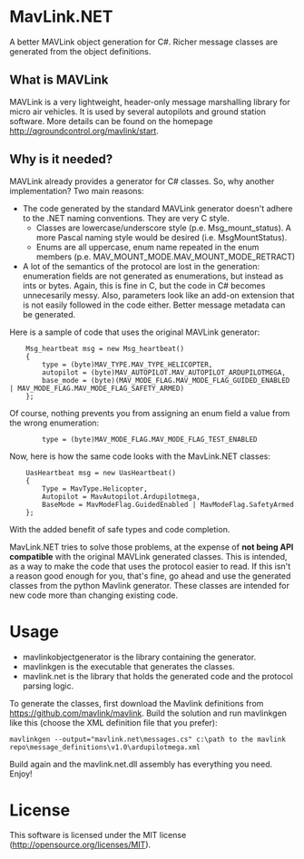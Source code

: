 # MavLink.NET

A better MAVLink object generation for C#. Richer message classes are generated from the object definitions.

## What is MAVLink

MAVLink is a very lightweight, header-only message marshalling library for micro air vehicles. It is used by several autopilots and ground station software. More details can be found on the homepage <http://qgroundcontrol.org/mavlink/start>.

## Why is it needed?

MAVLink already provides a generator for C# classes. So, why another implementation? Two main reasons: 

* The code generated by the standard MAVLink generator doesn't adhere to the .NET naming conventions. They are very C style. 
  * Classes are lowercase/underscore style (p.e. Msg_mount_status). A more Pascal naming style would be desired (i.e. MsgMountStatus).
  * Enums are all uppercase, enum name repeated in the enum members (p.e. MAV_MOUNT_MODE.MAV_MOUNT_MODE_RETRACT)
* A lot of the semantics of the protocol are lost in the generation: enumeration fields are not generated as enumerations, but instead as ints or bytes. Again, this is fine in C, but the code in C# becomes unnecesarily messy. Also, parameters look like an add-on extension that is not easily followed in the code either. Better message metadata can be generated. 

Here is a sample of code that uses the original MAVLink generator:

        Msg_heartbeat msg = new Msg_heartbeat()
        {
            type = (byte)MAV_TYPE.MAV_TYPE_HELICOPTER,
            autopilot = (byte)MAV_AUTOPILOT.MAV_AUTOPILOT_ARDUPILOTMEGA,
            base_mode = (byte)(MAV_MODE_FLAG.MAV_MODE_FLAG_GUIDED_ENABLED | MAV_MODE_FLAG.MAV_MODE_FLAG_SAFETY_ARMED)
        };

Of course, nothing prevents you from assigning an enum field a value from the wrong enumeration: 

            type = (byte)MAV_MODE_FLAG.MAV_MODE_FLAG_TEST_ENABLED 

Now, here is how the same code looks with the MavLink.NET classes: 

        UasHeartbeat msg = new UasHeartbeat()
        {
            Type = MavType.Helicopter,
            Autopilot = MavAutopilot.Ardupilotmega,
            BaseMode = MavModeFlag.GuidedEnabled | MavModeFlag.SafetyArmed
        };

With the added benefit of safe types and code completion. 

MavLink.NET tries to solve those problems, at the expense of **not being API compatible** with the original MAVLink generated classes. This is intended, as a way to make the code that uses the protocol easier to read. If this isn't a reason good enough for you, that's fine, go ahead and use the generated classes from the python Mavlink generator. These classes are intended for new code more than changing existing code. 

# Usage

* mavlinkobjectgenerator is the library containing the generator. 
* mavlinkgen is the executable that generates the classes. 
* mavlink.net is the library that holds the generated code and the protocol parsing logic. 

To generate the classes, first download the Mavlink definitions from <https://github.com/mavlink/mavlink>. Build the solution and run mavlinkgen like this (choose the XML definition file that you prefer):

    mavlinkgen --output="mavlink.net\messages.cs" c:\path to the mavlink repo\message_definitions\v1.0\ardupilotmega.xml

Build again and the mavlink.net.dll assembly has everything you need. Enjoy!

# License

This software is licensed under the MIT license (<http://opensource.org/licenses/MIT>).
